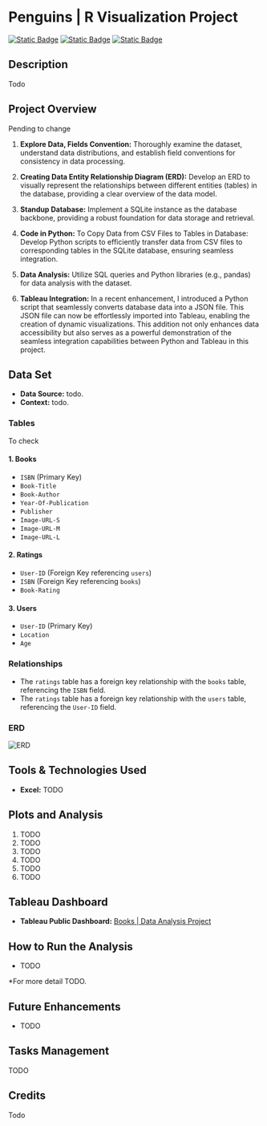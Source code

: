 # Penguins | R Visualization Project

[![Static Badge](https://img.shields.io/badge/tiddyverse-orange?style=for-the-badge&logo=tidyverse&logoColor=white&labelColor=gray)](https://www.kaggle.com/datasets)
[![Static Badge](https://img.shields.io/badge/r_studio-red?style=for-the-badge&logo=rstudio&logoColor=white&labelColor=gray)](https://www.sqlite.org/index.html)
[![Static Badge](https://img.shields.io/badge/r-blue?style=for-the-badge&logo=r&logoColor=white&labelColor=gray)
](https://www.r-project.org/)

## Description

Todo

## Project Overview

Pending to change

1. **Explore Data, Fields Convention:** Thoroughly examine the dataset, understand data distributions, and establish field conventions for consistency in data processing.

2. **Creating Data Entity Relationship Diagram (ERD):** Develop an ERD to visually represent the relationships between different entities (tables) in the database, providing a clear overview of the data model.

3. **Standup Database:** Implement a SQLite instance as the database backbone, providing a robust foundation for data storage and retrieval.

4. **Code in Python:** To Copy Data from CSV Files to Tables in Database: Develop Python scripts to efficiently transfer data from CSV files to corresponding tables in the SQLite database, ensuring seamless integration.

5. **Data Analysis:** Utilize SQL queries and Python libraries (e.g., pandas) for data analysis with the dataset.

6. **Tableau Integration:** In a recent enhancement, I introduced a Python script that seamlessly converts database data into a JSON file. This JSON file can now be effortlessly imported into Tableau, enabling the creation of dynamic visualizations. This addition not only enhances data accessibility but also serves as a powerful demonstration of the seamless integration capabilities between Python and Tableau in this project.

## Data Set

- **Data Source:** todo.
- **Context:** todo.

### Tables

To check

#### 1. Books

- `ISBN` (Primary Key)
- `Book-Title`
- `Book-Author`
- `Year-Of-Publication`
- `Publisher`
- `Image-URL-S`
- `Image-URL-M`
- `Image-URL-L`

#### 2. Ratings

- `User-ID` (Foreign Key referencing `users`)
- `ISBN` (Foreign Key referencing `books`)
- `Book-Rating`

#### 3. Users

- `User-ID` (Primary Key)
- `Location`
- `Age`

### Relationships

- The `ratings` table has a foreign key relationship with the `books` table, referencing the `ISBN` field.
- The `ratings` table has a foreign key relationship with the `users` table, referencing the `User-ID` field.

### ERD

![ERD](/erd-source/Data%20Entity%20Relationship%20Diagram.png "ERD")

## Tools & Technologies Used

- **Excel:** TODO

## Plots and Analysis

1. TODO
2. TODO
3. TODO
4. TODO
5. TODO
6. TODO

## Tableau Dashboard

- **Tableau Public Dashboard:** [Books | Data Analysis Project](https://public.tableau.com/app/profile/jaime.escoto/viz/BooksDataAnalysisProject/Dashboard1?publish=yes)

## How to Run the Analysis

- TODO

\*For more detail TODO.

## Future Enhancements

- TODO

## Tasks Management

TODO

## Credits

Todo
